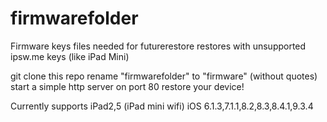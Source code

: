 # firmwarefolder
Firmware keys files needed for futurerestore restores with unsupported ipsw.me keys (like iPad Mini)

git clone this repo
rename "firmwarefolder" to "firmware" (without quotes)
start a simple http server on port 80
restore your device!

Currently supports iPad2,5 (iPad mini wifi) iOS 6.1.3,7.1.1,8.2,8.3,8.4.1,9.3.4
